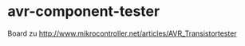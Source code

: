 avr-component-tester
====================

Board zu http://www.mikrocontroller.net/articles/AVR_Transistortester
